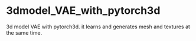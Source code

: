 # 3dmodel_VAE_with_pytorch3d
3d model VAE with pytorch3d. it learns and generates mesh and textures at the same time.
